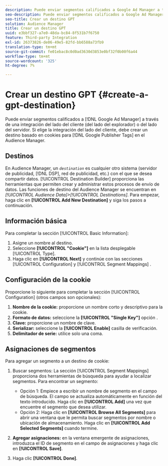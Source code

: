 ```yaml
---
description: Puede enviar segmentos calificados a Google Ad Manager a través de una integración del lado del cliente (del lado del explorador) o del lado del servidor. Si elige la integración del lado del cliente, debe crear un destino basado en cookies para Google Publisher Tags en Audience Manager.
seo-description: Puede enviar segmentos calificados a Google Ad Manager a través de una integración del lado del cliente (del lado del explorador) o del lado del servidor. Si elige la integración del lado del cliente, debe crear un destino basado en cookies para Google Publisher Tags en Audience Manager.
seo-title: Crear un destino GPT
solution: Audience Manager
title: Crear un destino GPT
uuid: e3bbf327-a7e0-48da-bc84-8f531b7f6750
feature: Third-party Integration
exl-id: 26373826-de06-49e5-82fd-bb6588a73fb9
translation-type: tm+mt
source-git-commit: fe01ebac8c0d0ad3630d3853e0bf32f0b00f6a44
workflow-type: tm+mt
source-wordcount: '325'
ht-degree: 7%

---
```


# Crear un destino GPT {#create-a-gpt-destination}

Puede enviar segmentos calificados a [!DNL Google Ad Manager] a través de una integración del lado del cliente (del lado del explorador) o del lado del servidor. Si elige la integración del lado del cliente, debe crear un destino basado en cookies para [!DNL Google Publisher Tags] en el Audience Manager.

## Destinos 

En Audience Manager, un *`destination`* es cualquier otro sistema (servidor de publicidad, [!DNL DSP], red de publicidad, etc.) con el que se desea compartir datos. [!UICONTROL Destination Builder] proporciona las herramientas que permiten crear y administrar estos procesos de envío de datos. Las funciones de destino del Audience Manager se encuentran en *[!UICONTROL Audience Data]>[!UICONTROL Destinations]*. Para empezar, haga clic en **[!UICONTROL Add New Destination]** y siga los pasos a continuación.

## Información básica

Para completar la sección [!UICONTROL Basic Information]:

1. Asigne un nombre al destino.
1. Seleccione **[!UICONTROL "Cookie"]** en la lista desplegable [!UICONTROL Type].
1. Haga clic en **[!UICONTROL Next]** y continúe con las secciones [!UICONTROL Configuration] y [!UICONTROL Segment Mappings] .

## Configuración de la cookie

Proporcione lo siguiente para completar la sección [!UICONTROL Configuration] (otros campos son opcionales):

1. **Nombre de la cookie:** proporcione un nombre corto y descriptivo para la cookie.
1. **Formato de datos:** seleccione la  **[!UICONTROL "Single Key"]** opción .
1. **Clave:** proporcione un nombre de clave.
1. **Serializar:** seleccione la  **[!UICONTROL Enable]** casilla de verificación.
1. **Delimitador de serie:** utilice solo una coma.

## Asignaciones de segmentos

Para agregar un segmento a un destino de cookie:

1. Buscar segmentos: La sección [!UICONTROL Segment Mappings] proporciona dos herramientas de búsqueda para ayudar a localizar segmentos. Para encontrar un segmento:

   * Opción 1: Empiece a escribir un nombre de segmento en el campo de búsqueda. El campo se actualiza automáticamente en función del texto introducido. Haga clic en **[!UICONTROL Add]** una vez que encuentre el segmento que desea utilizar.
   * Opción 2: Haga clic en **[!UICONTROL Browse All Segments]** para abrir una ventana que le permita buscar segmentos por nombre o ubicación de almacenamiento. Haga clic en **[!UICONTROL Add Selected Segments]** cuando termine.

1. **Agregar asignaciones:** en la ventana emergente de asignaciones, introduzca el ID de segmento en el campo de asignaciones y haga clic en  **[!UICONTROL Save]**.

1. Haga clic **[!UICONTROL Done]**.
